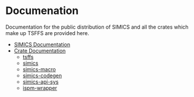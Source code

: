 # Documenation

Documentation for the public distribution of SIMICS and all the crates which make up
TSFFS are provided here.

- [SIMICS Documentation](https://intel.github.io/simulator-bindings/simics/index.html)
- [Crate Documentation](https://intel.github.io/simulator-bindings/crates/index.html)
  - [tsffs](https://intel.github.io/tsffs/crates/tsffs/index.html)
  - [simics](https://intel.github.io/simulator-bindings/crates/simics/index.html)
  - [simics-macro](https://intel.github.io/simulator-bindings/crates/simics_macro/index.html)
  - [simics-codegen](https://intel.github.io/simulator-bindings/crates/simics_codegen/index.html)
  - [simics-api-sys](https://intel.github.io/simulator-bindings/crates/simics_api_sys/index.html)
  - [ispm-wrapper](https://intel.github.io/simulator-bindings/crates/ispm_wrapper/index.html)
